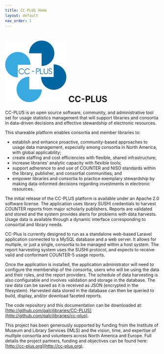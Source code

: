 ```yaml
---
title: CC-PLUS Home
layout: default
nav_order: 1
---
```


# ![CC-PLUS logo](images/CC_Plus_Icon_thumb.png) CC-PLUS
CC­-PLUS is an open source software, community, and administrative tool set for usage statistics management that will support libraries and consortia in data­-driven decisions and effective stewardship of electronic resources.

This shareable platform enables consortia and member libraries to:

* establish and enhance proactive, community-­based approaches to usage data management, especially among consortia in North America, with global applicability;
* create staffing and cost efficiencies with flexible, shared infrastructure;
* increase libraries’ analytic capacity with flexible tools;
* support adherence to and use of COUNTER and NISO standards within the library, publisher, and consortial communities; and
* empower libraries and consortia to practice exemplary stewardship by making data­-informed decisions regarding investments in electronic resources.

The initial release of the CC­-PLUS platform is available under an Apache 2.0 software license. The application uses library SUSHI credentials to harvest COUNTER reports from major scholarly publishers. Reports are validated and stored and the system provides alerts for problems with data harvests. Usage data is available through a dynamic interface corresponding to consortial and library needs.

CC-Plus is currently designed to run as a standalone web-based Laravel application connected to a MySQL database and a web server. It allows for multiple, or just a single, consortia to be managed within a host system. The report harvesting system uses the SUSHI protocol, and expects to receive valid and conformant COUNTER-5 usage reports.

Once the application is installed, the application administrator will need to configure the membership of the consortia, users who will be using the data and their roles, and the report providers. The schedule of data harvesting is also configurable and involves validation and storage in the database. The raw data can be saved as it is received as JSON (encrypted in the filesystem). Harvested data stored in the database can then be queried to build, display, and/or download faceted reports.

The code repository and this documentation can be downloaded at: [http://github.com/palcilibraries/CC-PLUS](http://github.com/palcilibraries/cc-plus).


This project has been generously supported by funding from the Institute of Museum and Library Services (IMLS) and the vision, time, and expertise of mulitple consortia and volunteers across North America and Europe. Full details the project partners, funding and objectives can be found here: [http://cc-plus.org](http://cc-plus.org).
